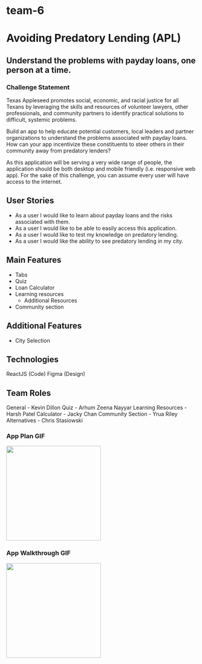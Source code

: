 # team-6
# Avoiding Predatory Lending (APL)

## Understand the problems with payday loans, one person at a time.

### Challenge Statement
Texas Appleseed promotes social, economic, and racial justice for all Texans by leveraging the skills and resources of volunteer lawyers, other professionals, and community partners to identify practical solutions to difficult, systemic problems.

Build an app to help educate potential customers, local leaders and partner organizations to understand the problems associated with payday loans. How can your app incentivize these constituents to steer others in their community away from predatory lenders?

As this application will be serving a very wide range of people, the application should be both desktop and mobile friendly (i.e. responsive web app). For the sake of this challenge, you can assume every user will have access to the internet.



## User Stories
* As a user I would like to learn about payday loans and the risks associated with them. 
* As a user I would like to be able to easily access this application.
* As a user I would like to test my knowledge on predatory lending.
* As a user I would like the ability to see predatory lending in my city.


## Main Features
* Tabs
* Quiz
* Loan Calculator 
* Learning resources
    * Additional Resources
* Community section 

## Additional Features
* City Selection

## Technologies
ReactJS (Code)
Figma (Design)


## Team Roles
General - Kevin Dillon
Quiz - Arhum Zeena Nayyar
Learning Resources - Harsh Patel
Calculator - Jacky Chan
Community Section - Yrua Riley
Alternatives - Chris Stasiowski

### App Plan GIF

<img src="http://g.recordit.co/5Y31AAWLqx.gif" width=250><br>

### App Walkthrough GIF
<img src="http://g.recordit.co/zruOJRX1Yf.gif" width=250><br>



